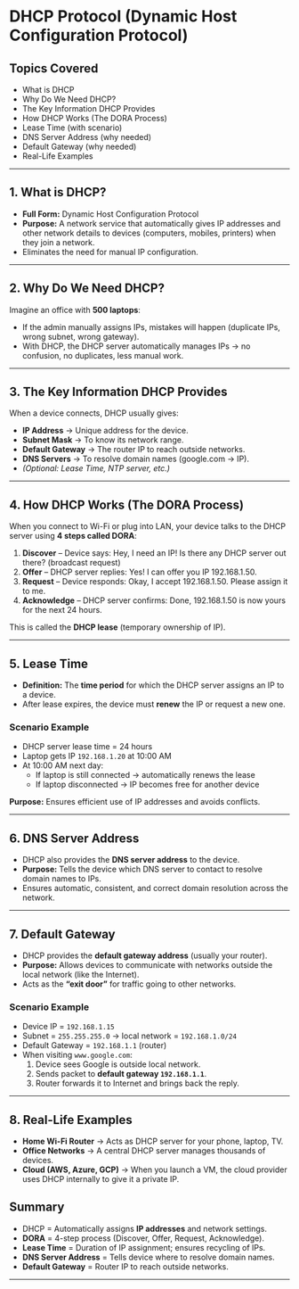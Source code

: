 #  DHCP Protocol (Dynamic Host Configuration Protocol)

##  Topics Covered
- What is DHCP
- Why Do We Need DHCP?
- The Key Information DHCP Provides
- How DHCP Works (The DORA Process)
- Lease Time (with scenario)
- DNS Server Address (why needed)
- Default Gateway (why needed)
- Real-Life Examples

---

## 1. What is DHCP?
- **Full Form:** Dynamic Host Configuration Protocol  
- **Purpose:**  A network service that automatically gives IP addresses and other network details to devices (computers, mobiles, printers) when they join a network.
- Eliminates the need for manual IP configuration.  

---

## 2. Why Do We Need DHCP?

Imagine an office with **500 laptops**:  
- If the admin manually assigns IPs, mistakes will happen (duplicate IPs, wrong subnet, wrong gateway).  
- With DHCP, the DHCP server automatically manages IPs → no confusion, no duplicates, less manual work.  

---

## 3. The Key Information DHCP Provides

When a device connects, DHCP usually gives:  
- **IP Address** → Unique address for the device.  
- **Subnet Mask** → To know its network range.  
- **Default Gateway** → The router IP to reach outside networks.  
- **DNS Servers** → To resolve domain names (google.com → IP).  
- *(Optional: Lease Time, NTP server, etc.)*  

---

## 4. How DHCP Works (The DORA Process)

When you connect to Wi-Fi or plug into LAN, your device talks to the DHCP server using **4 steps called DORA**:  

1. **Discover** – Device says: Hey, I need an IP! Is there any DHCP server out there? (broadcast request)  
2. **Offer** – DHCP server replies: Yes! I can offer you IP 192.168.1.50.  
3. **Request** – Device responds: Okay, I accept 192.168.1.50. Please assign it to me.  
4. **Acknowledge** – DHCP server confirms: Done, 192.168.1.50 is now yours for the next 24 hours.  

 This is called the **DHCP lease** (temporary ownership of IP).  

---

## 5. Lease Time
- **Definition:** The **time period** for which the DHCP server assigns an IP to a device.  
- After lease expires, the device must **renew** the IP or request a new one.  

### Scenario Example
- DHCP server lease time = 24 hours  
- Laptop gets IP `192.168.1.20` at 10:00 AM  
- At 10:00 AM next day:  
  - If laptop is still connected → automatically renews the lease  
  - If laptop disconnected → IP becomes free for another device  

**Purpose:** Ensures efficient use of IP addresses and avoids conflicts.  

---

## 6. DNS Server Address
- DHCP also provides the **DNS server address** to the device.  
- **Purpose:** Tells the device which DNS server to contact to resolve domain names to IPs.  
- Ensures automatic, consistent, and correct domain resolution across the network.  

---

## 7. Default Gateway
- DHCP provides the **default gateway address** (usually your router).  
- **Purpose:** Allows devices to communicate with networks outside the local network (like the Internet).  
- Acts as the **“exit door”** for traffic going to other networks.  

### Scenario Example
- Device IP = `192.168.1.15`  
- Subnet = `255.255.255.0` → local network = `192.168.1.0/24`  
- Default Gateway = `192.168.1.1` (router)  
- When visiting `www.google.com`:  
  1. Device sees Google is outside local network.  
  2. Sends packet to **default gateway `192.168.1.1`**.  
  3. Router forwards it to Internet and brings back the reply.  

---

## 8. Real-Life Examples

- **Home Wi-Fi Router** → Acts as DHCP server for your phone, laptop, TV.  
- **Office Networks** → A central DHCP server manages thousands of devices.  
- **Cloud (AWS, Azure, GCP)** → When you launch a VM, the cloud provider uses DHCP internally to give it a private IP. 

## Summary
- DHCP = Automatically assigns **IP addresses** and network settings.  
- **DORA** = 4-step process (Discover, Offer, Request, Acknowledge).  
- **Lease Time** = Duration of IP assignment; ensures recycling of IPs.  
- **DNS Server Address** = Tells device where to resolve domain names.  
- **Default Gateway** = Router IP to reach outside networks.  

---

